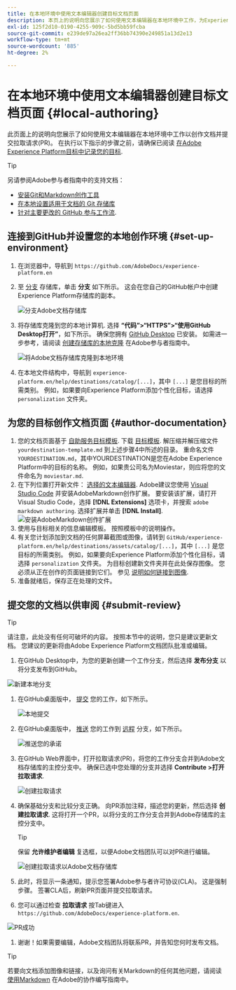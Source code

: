 ```yaml
---
title: 在本地环境中使用文本编辑器创建目标文档页面
description: 本页上的说明向您展示了如何使用文本编辑器在本地环境中工作，为Experience Platform目标创作文档页面并提交它以供审阅。
exl-id: 125f2d10-0190-4255-909c-5bd5bb59fcba
source-git-commit: e239de97a26ea2ff36bb74390e249851a13d2e13
workflow-type: tm+mt
source-wordcount: '885'
ht-degree: 2%

---
```


# 在本地环境中使用文本编辑器创建目标文档页面 {#local-authoring}

此页面上的说明向您展示了如何使用文本编辑器在本地环境中工作以创作文档并提交拉取请求(PR)。 在执行以下指示的步骤之前，请确保已阅读 [在Adobe Experience Platform目标中记录您的目标](./documentation-instructions.md).

>[!TIP]
>
>另请参阅Adobe参与者指南中的支持文档：
>* [安装Git和Markdown创作工具](https://experienceleague.adobe.com/docs/contributor/contributor-guide/setup/install-tools.html?lang=en)
>* [在本地设置适用于文档的 Git 存储库](https://experienceleague.adobe.com/docs/contributor/contributor-guide/setup/local-repo.html?lang=en)
>* [针对主要更改的 GitHub 参与工作流](https://experienceleague.adobe.com/docs/contributor/contributor-guide/setup/full-workflow.html?lang=en).


## 连接到GitHub并设置您的本地创作环境 {#set-up-environment}

1. 在浏览器中，导航到 `https://github.com/AdobeDocs/experience-platform.en`
2. 至 [分支](https://experienceleague.adobe.com/docs/contributor/contributor-guide/setup/local-repo.html?lang=en#fork-the-repository) 存储库，单击 **分支** 如下所示。 这会在您自己的GitHub帐户中创建Experience Platform存储库的副本。

   ![分支Adobe文档存储库](../assets/docs-framework/ssd-fork-repository.gif)

3. 将存储库克隆到您的本地计算机. 选择 **“代码”>“HTTPS”>“使用GitHub Desktop打开”**，如下所示。 确保您拥有 [GitHub Desktop](https://desktop.github.com/) 已安装。 如需进一步参考，请阅读 [创建存储库的本地克隆](https://experienceleague.adobe.com/docs/contributor/contributor-guide/setup/local-repo.html?lang=en#create-a-local-clone-of-the-repository) 在Adobe参与者指南中。

   ![将Adobe文档存储库克隆到本地环境](../assets/docs-framework/clone-local.png)

4. 在本地文件结构中，导航到 `experience-platform.en/help/destinations/catalog/[...]`，其中 `[...]` 是您目标的所需类别。 例如，如果要向Experience Platform添加个性化目标，请选择 `personalization` 文件夹。

## 为您的目标创作文档页面 {#author-documentation}

1. 您的文档页面基于 [自助服务目标模板](../docs-framework/self-service-template.md). 下载 [目标模板](../assets/docs-framework/yourdestination-template.zip). 解压缩并解压缩文件 `yourdestination-template.md` 到上述步骤4中所述的目录。  重命名文件 `YOURDESTINATION.md`，其中YOURDESTINATION是您在Adobe Experience Platform中的目标的名称。 例如，如果贵公司名为Moviestar，则应将您的文件命名为 `moviestar.md`.
2. 在下列位置打开新文件： [选择的文本编辑器](https://experienceleague.adobe.com/docs/contributor/contributor-guide/setup/install-tools.html?lang=en#understand-markdown-editors). Adobe建议您使用 [Visual Studio Code](https://code.visualstudio.com/) 并安装AdobeMarkdown创作扩展。 要安装该扩展，请打开Visual Studio Code，选择 **[!DNL Extensions]** 选项卡，并搜索 `adobe markdown authoring`. 选择扩展并单击 **[!DNL Install]**.
   ![安装AdobeMarkdown创作扩展](../assets/docs-framework/install-adobe-markdown-extension.gif)
3. 使用与目标相关的信息编辑模板。 按照模板中的说明操作。
4. 有关您计划添加到文档的任何屏幕截图或图像，请转到 `GitHub/experience-platform.en/help/destinations/assets/catalog/[...]`，其中 `[...]` 是您目标的所需类别。 例如，如果要向Experience Platform添加个性化目标，请选择 `personalization` 文件夹。 为目标创建新文件夹并在此处保存图像。 您必须从正在创作的页面链接到它们。 参见 [说明如何链接到图像](https://experienceleague.adobe.com/docs/contributor/contributor-guide/writing-essentials/linking.html?lang=en#link-to-images).
5. 准备就绪后，保存正在处理的文件。

## 提交您的文档以供审阅 {#submit-review}

>[!TIP]
>
>请注意，此处没有任何可破坏的内容。 按照本节中的说明，您只是建议更新文档。 您建议的更新将由Adobe Experience Platform文档团队批准或编辑。

1. 在GitHub Desktop中，为您的更新创建一个工作分支，然后选择 **发布分支** 以将分支发布到GitHub。

![新建本地分支](../assets/docs-framework/new-branch-local.gif)

1. 在GitHub桌面版中， [提交](https://docs.github.com/en/free-pro-team@latest/github/getting-started-with-github/github-glossary#commit) 您的工作，如下所示。

   ![本地提交](../assets/docs-framework/commit-local.png)

1. 在GitHub桌面版中， [推送](https://docs.github.com/en/free-pro-team@latest/github/getting-started-with-github/github-glossary#push) 您的工作到 [远程](https://docs.github.com/en/free-pro-team@latest/github/getting-started-with-github/github-glossary#remote) 分支，如下所示。

   ![推送您的承诺](../assets/docs-framework/push-local-to-remote.png)

1. 在GitHub Web界面中，打开拉取请求(PR)，将您的工作分支合并到Adobe文档存储库的主控分支中。 确保已选中您处理的分支并选择 **Contribute >打开拉取请求**.

   ![创建拉取请求](../assets/docs-framework/ssd-create-pull-request-1.gif)

1. 确保基础分支和比较分支正确。 向PR添加注释，描述您的更新，然后选择 **创建拉取请求**. 这将打开一个PR，以将分支的工作分支合并到Adobe存储库的主控分支中。
   >[!TIP]
   >
   >保留 **允许维护者编辑** 复选框，以便Adobe文档团队可以对PR进行编辑。

   ![创建拉取请求以Adobe文档存储库](../assets/docs-framework/ssd-create-pull-request-2.png)

1. 此时，将显示一条通知，提示您签署Adobe参与者许可协议(CLA)。 这是强制步骤。 签署CLA后，刷新PR页面并提交拉取请求。

1. 您可以通过检查 **拉取请求** 按Tab键进入 `https://github.com/AdobeDocs/experience-platform.en`.

![PR成功](../assets/docs-framework/ssd-pr-successful.png)

1. 谢谢！如果需要编辑，Adobe文档团队将联系PR，并告知您何时发布文档。

>[!TIP]
>
>若要向文档添加图像和链接，以及询问有关Markdown的任何其他问题，请阅读 [使用Markdown](https://experienceleague.adobe.com/docs/contributor/contributor-guide/writing-essentials/markdown.html?lang=en) 在Adobe的协作编写指南中。

